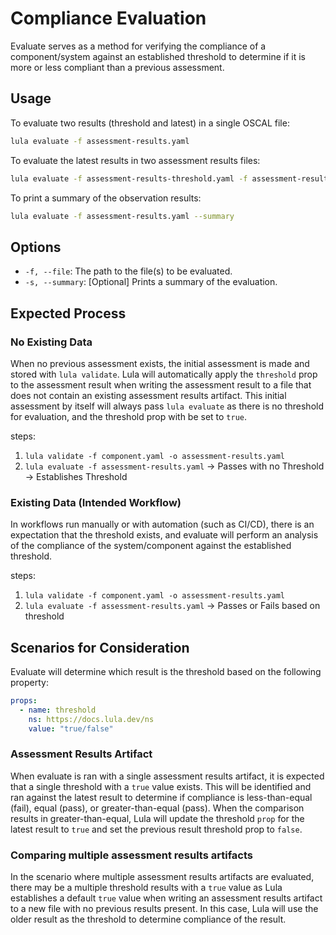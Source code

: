 # Compliance Evaluation

Evaluate serves as a method for verifying the compliance of a component/system against an established threshold to determine if it is more or less compliant than a previous assessment. 

## Usage

To evaluate two results (threshold and latest) in a single OSCAL file:
```bash
lula evaluate -f assessment-results.yaml
```

To evaluate the latest results in two assessment results files:
```bash
lula evaluate -f assessment-results-threshold.yaml -f assessment-results-new.yaml
```

To print a summary of the observation results:
```bash
lula evaluate -f assessment-results.yaml --summary
```

## Options

- `-f, --file`: The path to the file(s) to be evaluated.
- `-s, --summary`: [Optional] Prints a summary of the evaluation.

## Expected Process

### No Existing Data

When no previous assessment exists, the initial assessment is made and stored with `lula validate`. Lula will automatically apply the `threshold` prop to the assessment result when writing the assessment result to a file that does not contain an existing assessment results artifact. This initial assessment by itself will always pass `lula evaluate` as there is no threshold for evaluation, and the threshold prop with be set to `true`.

steps:
1. `lula validate -f component.yaml -o assessment-results.yaml`
2. `lula evaluate -f assessment-results.yaml` -> Passes with no Threshold -> Establishes Threshold

### Existing Data (Intended Workflow)

In workflows run manually or with automation (such as CI/CD), there is an expectation that the threshold exists, and evaluate will perform an analysis of the compliance of the system/component against the established threshold.

steps:
1. `lula validate -f component.yaml -o assessment-results.yaml`
2. `lula evaluate -f assessment-results.yaml` -> Passes or Fails based on threshold


## Scenarios for Consideration

Evaluate will determine which result is the threshold based on the following property:
```yaml
props:
  - name: threshold
    ns: https://docs.lula.dev/ns
    value: "true/false"
```

### Assessment Results Artifact

When evaluate is ran with a single assessment results artifact, it is expected that a single threshold with a `true` value exists. This will be identified and ran against the latest result to determine if compliance is less-than-equal (fail), equal (pass), or greater-than-equal (pass). When the comparison results in greater-than-equal, Lula will update the threshold `prop` for the latest result to `true` and set the previous result threshold prop to `false`.

### Comparing multiple assessment results artifacts

In the scenario where multiple assessment results artifacts are evaluated, there may be a multiple threshold results with a `true` value as Lula establishes a default `true` value when writing an assessment results artifact to a new file with no previous results present. In this case, Lula will use the older result as the threshold to determine compliance of the result.